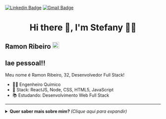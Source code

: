 [![Linkedin Badge](https://img.shields.io/badge/-LinkedIn-blue?style=for-the-badge&logo=Linkedin&logoColor=white&link=https://www.linkedin.com/in/ramonrib/)](https://www.linkedin.com/in/ramonrib/)
[![Gmail Badge](https://img.shields.io/badge/-Gmail-c14438?style=for-the-badge&logo=Gmail&logoColor=white&link=mailto:ramonrib@gmail.com)](mailto:ramonrib@gmail.com)

<h1 align='center'> Hi there 👋, I'm Stefany  👩‍💻 </h1>

## Ramon Ribeiro <img src="https://github.com/lucasgdb/lucasgdb/blob/master/assets/hi.gif" width="22px">

## Iae pessoal!!
Meu nome é Ramon Ribeiro, 32, Desenvolvedor Full Stack!

- :office_worker: Engenheiro Químico
- :blue_heart: Stack: ReactJS, Node, CSS, HTML5, JavaScript
- :books: Estudando: Desenvolvimento Web Full Stack

---

<details>
  <summary> <b> Quer saber mais sobre mim? </b> <i>(Clique aqui para expandir)</i> </summary>
  <br>
  
  <a href="https://github.com/anuraghazra/github-readme-stats">
    <img align="center" src="https://github-readme-stats.vercel.app/api?username=ramontribeiro&show_icons=true&count_private=true&theme=radical&hide=issues" />
  </a>
  
---
  
  <p align="center">
    <a href="https://github.com/ryo-ma/github-profile-trophy" align="center">
      <img align="center" src="https://github-profile-trophy.vercel.app/?theme=dracula&margin-w=8&column=6&username=ramontribeiro" alt="Trophies" />
    </a>
  </p>

  ## Algumas Tecnologias

  ![HTML5](https://img.shields.io/badge/-HTML5-E34F26?style=flat-square&logo=html5&logoColor=white)
  ![CSS3](https://img.shields.io/badge/-CSS3-549FDE?style=flat-square&logo=css3&logoColor=white)
  ![JavaScript](https://img.shields.io/badge/-JavaScript-F7B93E?style=flat-square&logo=javascript&logoColor=fff)
  ![React](https://img.shields.io/badge/-React.js-45b8d8?style=flat-square&logo=react&logoColor=white)
  ![Nodejs](https://img.shields.io/badge/-Node.js-43853d?style=flat-square&logo=Node.js&logoColor=white)
  ![VSCode](https://img.shields.io/badge/-VSCode-0085D1?style=flat-square&logo=visual-studio-code&logoColor=white)
  ![Linux](https://img.shields.io/badge/-Linux-16C60C?style=flat-square&logo=linux&logoColor=white)
  ![Windows](https://img.shields.io/badge/-Windows-00ADEF?style=flat-square&logo=windows&logoColor=white)
</details>
